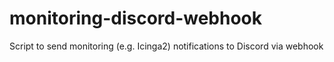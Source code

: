 # monitoring-discord-webhook
Script to send monitoring (e.g. Icinga2) notifications to Discord via webhook
